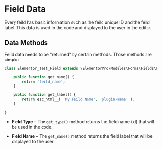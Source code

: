 # Field Data

<Badge type="tip" vertical="top" text="Elementor Pro" /> <Badge type="warning" vertical="top" text="Advanced" />

Every feild has basic information such as the feild unique ID and the feild label. This data is used in the code and displayed to the user in the editor.

## Data Methods

Feild data needs to be "returned" by certain methods. Those methods are simple:

```php
class Elementor_Test_Field extends \ElementorPro\Modules\Forms\Fields\Field_Base {

	public function get_name() {
		return 'feild_name';
	}

	public function get_label() {
		return esc_html__( 'My Feild Name', 'plugin-name' );
	}

}
```

* **Field Type** – The `get_type()` method returns the field name (id) that will be used in the code.

* **Field Name** – The `get_name()` method returns the field label that will be displayed to the user.
